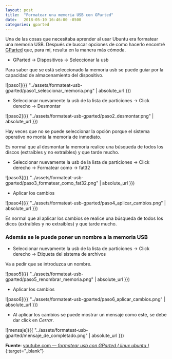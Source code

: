 ```yaml
---
layout: post
title:  "Formatear una memoria USB con GParted"
date:   2018-05-10 16:46:00 -0500
categories: gparted
--- 
```


Una de las cosas que necesitaba aprender al usar Ubuntu era formatear una memoria USB. Después de buscar opciones de como hacerlo encontré [GParted](https://gparted.org/download.php) que, para mí, resulta en la manera más cómoda.

* GParted -> Dispositivos -> Seleccionar la usb

Para saber que se está seleccionado la memoria usb se puede guiar por la capacidad de almacenamiento del dispositivo.

![paso1]({{ "../assets/formateat-usb-gparted/paso1_seleccionar_memoria.png" | absolute_url }})

* Seleccionar nuevamente la usb de la lista de particiones -> Click derecho -> Desmontar

![paso2]({{ "../assets/formateat-usb-gparted/paso2_desmontar.png" | absolute_url }})

Hay veces que no se puede seleccionar la opción porque el sistema operativo no monta la memoria de inmediato.

Es normal que al desmontar la memoria realice una búsqueda de todos los discos (extraíbles y no extraíbles) y que tarde mucho.

* Seleccionar nuevamente la usb de la lista de particiones -> Click derecho -> Formatear como -> fat32

![paso3]({{ "../assets/formateat-usb-gparted/paso3_formatear_como_fat32.png" | absolute_url }})

* Aplicar los cambios

![paso4]({{ "../assets/formateat-usb-gparted/paso4_aplicar_cambios.png" | absolute_url }})


Es normal que al aplicar los cambios se realice una búsqueda de todos los dicos (extraíbles y no extraíbles) y que tarde mucho.

### Además se le puede poner un nombre a la memoria USB

* Seleccionar nuevamente la usb de la lista de particiones -> Click derecho -> Etiqueta del sistema de archivos

Va a pedir que se introduzca un nombre.

![paso5]({{ "../assets/formateat-usb-gparted/paso5_renombrar_memoria.png" | absolute_url }})

* Aplicar los cambios

![paso6]({{ "../assets/formateat-usb-gparted/paso6_aplicar_cambios.png" | absolute_url }})

* Al aplicar los cambios se puede mostrar un mensaje como este, se debe dar click en *Cerrar*.

![mensaje]({{ "../assets/formateat-usb-gparted/mensaje_de_completado.png" | absolute_url }})



**Fuente**: [youtube.com &mdash; *formatear usb con GParted ( linux ubuntu )*](https://www.youtube.com/watch?v=hZbfzkb__0Y){:target="_blank"}